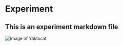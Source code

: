 # Experiment
## This is an experiment markdown file

![Image of Yaktocat](https://octodex.github.com/images/yaktocat.png)
